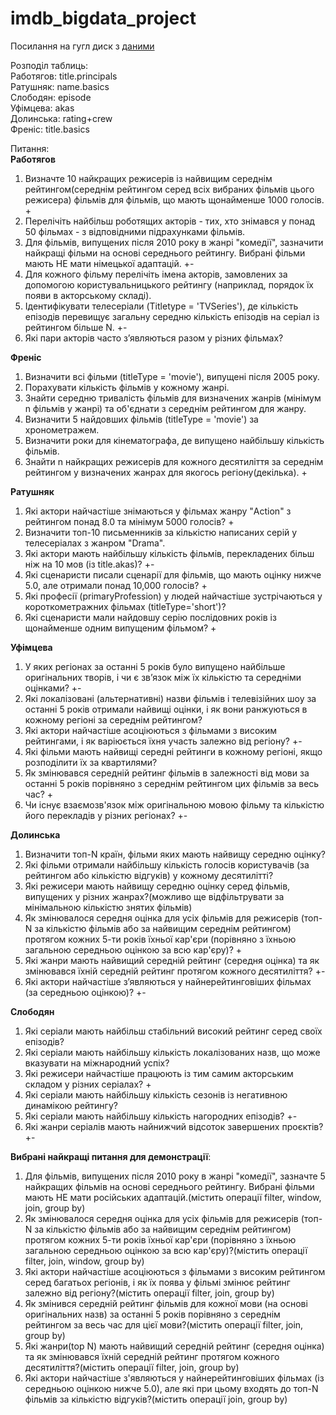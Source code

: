 # imdb_bigdata_project

Посилання на гугл диск з [даними](https://drive.google.com/drive/folders/1VRq_HFyYSpFR8-tcqU-iYdP7azLOZTKv?usp=sharing)

Розподіл таблиць:\
Работягов: title.principals\
Ратушняк: name.basics\
Слободян: episode\
Уфімцева: akas\
Долинська: rating+crew\
Френіс: title.basics


Питання:\
**Работягов**
1. Визначте 10 найкращих режисерів із найвищим середнім рейтингом(середнім рейтингом серед всіх вибраних фільмів цього режисера) фільмів для фільмів, що мають щонайменше 1000 голосів. +
2. Перелічіть найбільш роботящих акторів - тих, хто знімався у понад 50 фільмах - з відповідними підрахунками фільмів.
3. Для фільмів, випущених після 2010 року в жанрі "комедії", зазначити найкращі фільми на основі середнього рейтингу. Вибрані фільми мають НЕ мати німецької адаптацій. +-
4. Для кожного фільму перелічіть імена акторів, замовлених за допомогою користувальницького рейтингу (наприклад, порядок їх появи в акторському складі).
5. Ідентифікувати телесеріали (Titletype = 'TVSeries'), де кількість епізодів перевищує загальну середню кількість епізодів на серіал із рейтингом більше N. +-
6. Які пари акторів часто з’являються разом у різних фільмах? 


**Френіс**
1. Визначити всі фільми (titleType = 'movie'), випущені після 2005 року.  
2. Порахувати кількість фільмів у кожному жанрі.  
3. Знайти середню тривалість фільмів для визначених жанрів (мінімум n фільмів у жанрі) та об'єднати з середнім рейтингом для жанру.  
4. Визначити 5 найдовших фільмів (titleType = 'movie') за хронометражем.  
5. Визначити роки для кінематографа, де випущено найбільшу кількість фільмів.  
6. Знайти n найкращих режисерів для кожного десятиліття за середнім рейтингом у визначених жанрах для якогось регіону(декілька). + 


**Ратушняк**
1. Які актори найчастіше знімаються у фільмах жанру "Action" з рейтингом понад 8.0 та мінімум 5000 голосів? +
2. Визначити топ-10 письменників за кількістю написаних серій у телесеріалах з жанром "Drama".
3. Які актори мають найбільшу кількість фільмів, перекладених більш ніж на 10 мов (із title.akas)? +-
4. Які сценаристи писали сценарії для фільмів, що мають оцінку нижче 5.0, але отримали понад 10,000 голосів? +
5. Які професії (primaryProfession) у людей найчастіше зустрічаються у короткометражних фільмах (titleType='short')?
6. Які сценаристи мали найдовшу серію послідовних років із щонайменше одним випущеним фільмом? +


**Уфімцева**
1. У яких регіонах за останні 5 років було випущено найбільше оригінальних творів, і чи є зв’язок між їх кількістю та середніми оцінками? +-
2. Які локалізовані (альтернативні) назви фільмів і телевізійних шоу за останні 5 років отримали найвищі оцінки, і як вони ранжуються в кожному регіоні за середнім рейтингом?
3. Які актори найчастіше асоціюються з фільмами з високим рейтингами, і як варіюється їхня участь залежно від регіону? +-
4. Які фільми мають найвищі середні рейтинги в кожному регіоні, якщо розподілити їх за квартилями?
5. Як змінювався середній рейтинг фільмів в залежності від мови за останні 5 років порівняно з середнім рейтингом цих фільмів за весь час? +
6. Чи існує взаємозв'язок між оригінальною мовою фільму та кількістю його перекладів у різних регіонах? +-


 **Долинська**
1. Визначити топ-N країн, фільми яких мають найвищу середню оцінку?
2. Які фільми отримали найбільшу кількість голосів користувачів (за рейтингом або кількістю відгуків) у кожному десятилітті?
3. Які режисери мають найвищу середню оцінку серед фільмів, випущених у різних жанрах?(можливо ще відфільтрувати за мінімальною кількістю знятих фільмів)
4. Як змінювалося середня оцінка для усіх фільмів для режисерів (топ-N за кількістю фільмів або за найвищим середнім рейтингом) протягом кожних 5-ти років їхньої кар'єри (порівняно з їхньою загальною середньою оцінкою за всю кар'єру)? +
5. Які жанри мають найвищий середній рейтинг (середня оцінка) та як змінювався їхній середній рейтинг протягом кожного десятиліття? +-
6. Які актори найчастіше з’являються у найнерейтинговіших фільмах (за середньою оцінкою)? +-


**Слободян**
1. Які серіали мають найбільш стабільний високий рейтинг серед своїх епізодів?
2. Які серіали мають найбільшу кількість локалізованих назв, що може вказувати на міжнародний успіх?
3. Які режисери найчастіше працюють із тим самим акторським складом у різних серіалах? +
4. Які серіали мають найбільшу кількість сезонів із негативною динамікою рейтингу?
5. Які серіали мають найбільшу кількість нагородних епізодів? +-
6. Які жанри серіалів мають найнижчий відсоток завершених проєктів? +-


**Вибрані найкращі питання для демонстрації**:
1. Для фільмів, випущених після 2010 року в жанрі "комедії", зазначте 5 найкращих фільмів на основі середнього рейтингу. Вибрані фільми мають НЕ мати російських адаптацій.(містить операції filter, window, join, group by)
2. Як змінювалося середня оцінка для усіх фільмів для режисерів (топ-N за кількістю фільмів або за найвищим середнім рейтингом) протягом кожних 5-ти років їхньої кар'єри (порівняно з їхньою загальною середньою оцінкою за всю кар'єру)?(містить операції filter, join, window, group by)
3. Які актори найчастіше асоціюються з фільмами з високим рейтингом серед багатьох регіонів, і як їх поява у фільмі змінює рейтинг залежно від регіону?(містить операції filter, join, group by)
4. Як змінився середній рейтинг фільмів для кожної мови (на основі оригінальних назв) за останні 5 років порівняно з середнім рейтингом за весь час для цієї мови?(містить операції filter, join, group by)
5. Які жанри(top N) мають найвищий середній рейтинг (середня оцінка) та як змінювався їхній середній рейтинг протягом кожного десятиліття?(містить операції filter, join, group by)
6. Які актори найчастіше з'являються у найнерейтинговіших фільмах (із середньою оцінкою нижче 5.0), але які при цьому входять до топ-N фільмів за кількістю відгуків?(містить операції join, group by)
